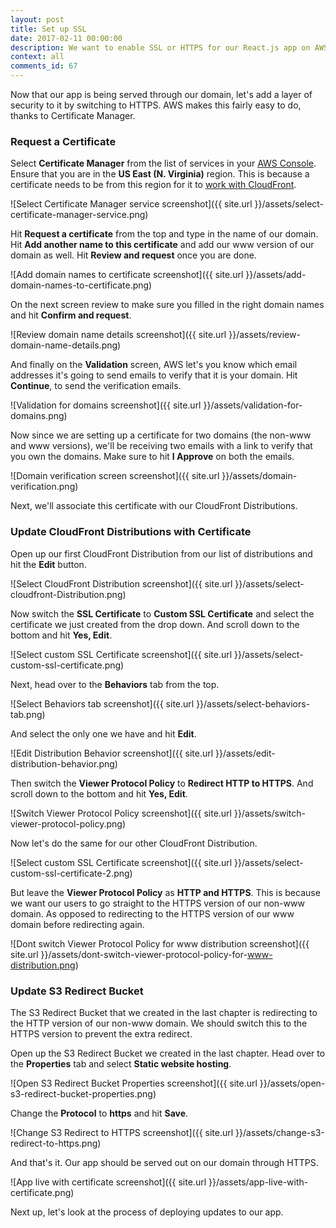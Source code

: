 ```yaml
---
layout: post
title: Set up SSL
date: 2017-02-11 00:00:00
description: We want to enable SSL or HTTPS for our React.js app on AWS. To do so we are going to request a certificate using the Certificate Manager service from AWS. We are then going to use the new certificate in our CloudFront Distributions.
context: all
comments_id: 67
---
```


Now that our app is being served through our domain, let's add a layer of security to it by switching to HTTPS. AWS makes this fairly easy to do, thanks to Certificate Manager.

### Request a Certificate

Select **Certificate Manager** from the list of services in your [AWS Console](https://console.aws.amazon.com). Ensure that you are in the **US East (N. Virginia)** region. This is because a certificate needs to be from this region for it to [work with CloudFront](http://docs.aws.amazon.com/acm/latest/userguide/acm-regions.html). 

![Select Certificate Manager service screenshot]({{ site.url }}/assets/select-certificate-manager-service.png)

Hit **Request a certificate** from the top and type in the name of our domain. Hit **Add another name to this certificate** and add our www version of our domain as well. Hit **Review and request** once you are done.

![Add domain names to certificate screenshot]({{ site.url }}/assets/add-domain-names-to-certificate.png)

On the next screen review to make sure you filled in the right domain names and hit **Confirm and request**.

![Review domain name details screenshot]({{ site.url }}/assets/review-domain-name-details.png)

And finally on the **Validation** screen, AWS let's you know which email addresses it's going to send emails to verify that it is your domain. Hit **Continue**, to send the verification emails.

![Validation for domains screenshot]({{ site.url }}/assets/validation-for-domains.png)

Now since we are setting up a certificate for two domains (the non-www and www versions), we'll be receiving two emails with a link to verify that you own the domains. Make sure to hit **I Approve** on both the emails.

![Domain verification screen screenshot]({{ site.url }}/assets/domain-verification.png)

Next, we'll associate this certificate with our CloudFront Distributions.

### Update CloudFront Distributions with Certificate

Open up our first CloudFront Distribution from our list of distributions and hit the **Edit** button.

![Select CloudFront Distribution screenshot]({{ site.url }}/assets/select-cloudfront-Distribution.png)

Now switch the **SSL Certificate** to **Custom SSL Certificate** and select the certificate we just created from the drop down. And scroll down to the bottom and hit **Yes, Edit**.

![Select custom SSL Certificate screenshot]({{ site.url }}/assets/select-custom-ssl-certificate.png)

Next, head over to the **Behaviors** tab from the top.

![Select Behaviors tab screenshot]({{ site.url }}/assets/select-behaviors-tab.png)

And select the only one we have and hit **Edit**.

![Edit Distribution Behavior screenshot]({{ site.url }}/assets/edit-distribution-behavior.png)

Then switch the **Viewer Protocol Policy** to **Redirect HTTP to HTTPS**. And scroll down to the bottom and hit **Yes, Edit**.

![Switch Viewer Protocol Policy screenshot]({{ site.url }}/assets/switch-viewer-protocol-policy.png)

Now let's do the same for our other CloudFront Distribution.

![Select custom SSL Certificate screenshot]({{ site.url }}/assets/select-custom-ssl-certificate-2.png)

But leave the **Viewer Protocol Policy** as **HTTP and HTTPS**. This is because we want our users to go straight to the HTTPS version of our non-www domain. As opposed to redirecting to the HTTPS version of our www domain before redirecting again.

![Dont switch Viewer Protocol Policy for www distribution screenshot]({{ site.url }}/assets/dont-switch-viewer-protocol-policy-for-www-distribution.png)

### Update S3 Redirect Bucket

The S3 Redirect Bucket that we created in the last chapter is redirecting to the HTTP version of our non-www domain. We should switch this to the HTTPS version to prevent the extra redirect.

Open up the S3 Redirect Bucket we created in the last chapter. Head over to the **Properties** tab and select **Static website hosting**.

![Open S3 Redirect Bucket Properties screenshot]({{ site.url }}/assets/open-s3-redirect-bucket-properties.png)

Change the **Protocol** to **https** and hit **Save**.

![Change S3 Redirect to HTTPS screenshot]({{ site.url }}/assets/change-s3-redirect-to-https.png)

And that's it. Our app should be served out on our domain through HTTPS.

![App live with certificate screenshot]({{ site.url }}/assets/app-live-with-certificate.png)

Next up, let's look at the process of deploying updates to our app.
